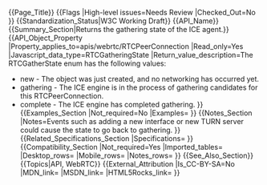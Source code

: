 {{Page_Title}}
{{Flags
|High-level issues=Needs Review
|Checked_Out=No
}}
{{Standardization_Status|W3C Working Draft}}
{{API_Name}}
{{Summary_Section|Returns the gathering state of the ICE agent.}}
{{API_Object_Property
|Property_applies_to=apis/webrtc/RTCPeerConnection
|Read_only=Yes
|Javascript_data_type=RTCGatheringState
|Return_value_description=The RTCGatherState enum has the following values:
* new - The object was just created, and no networking has occurred yet.
* gathering - The ICE engine is in the process of gathering candidates for this RTCPeerConnection.
* complete - The ICE engine has completed gathering.
}}
{{Examples_Section
|Not_required=No
|Examples=
}}
{{Notes_Section
|Notes=Events such as adding a new interface or new TURN server could cause the state to go back to gathering.
}}
{{Related_Specifications_Section
|Specifications=
}}
{{Compatibility_Section
|Not_required=Yes
|Imported_tables=
|Desktop_rows=
|Mobile_rows=
|Notes_rows=
}}
{{See_Also_Section}}
{{Topics|API, WebRTC}}
{{External_Attribution
|Is_CC-BY-SA=No
|MDN_link=
|MSDN_link=
|HTML5Rocks_link=
}}